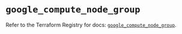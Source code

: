 # `google_compute_node_group`

Refer to the Terraform Registry for docs: [`google_compute_node_group`](https://registry.terraform.io/providers/hashicorp/google/5.34.0/docs/resources/compute_node_group).
